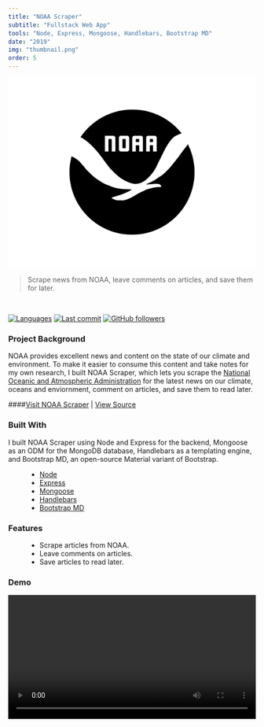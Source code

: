 ```yaml
---
title: "NOAA Scraper"
subtitle: "Fullstack Web App"
tools: "Node, Express, Mongoose, Handlebars, Bootstrap MD"
date: "2019"
img: "thumbnail.png"
order: 5
---
```

<img src="thumbnail.png">

> Scrape news from NOAA, leave comments on articles, and save them for later.

<br>

[![Languages](https://img.shields.io/github/languages/top/gabrielkuettel/noaa-scraper)](https://github.com/gabrielkuettel/noaa-scraper)
[![Last commit](https://img.shields.io/github/last-commit/gabrielkuettel/noaa-scraper)](https://github.com/gabrielkuettel/noaa-scraper)
[![GitHub followers](https://img.shields.io/github/followers/gabrielkuettel?label=follow%20me&style=social)](https://github.com/gabrielkuettel)

### Project Background

NOAA provides excellent news and content on the state of our climate and environment. To make it easier to consume this content and take notes for my own research, I built NOAA Scraper, which lets you scrape the [National Oceanic and Atmospheric Administration](https://www.noaa.gov/) for the latest news on our climate, oceans and enviornment, comment on articles, and save them to read later.

####[Visit NOAA Scraper](https://noaa-scraper.herokuapp.com) | [View Source](https://github.com/gabrielkuettel/noaa-scraper)

### Built With
I built NOAA Scraper using Node and Express for the backend, Mongoose as an ODM for the MongoDB database, Handlebars as a templating engine, and Bootstrap MD, an open-source Material variant of Bootstrap.
<ul style="margin-left: 40px;">
   <li>
      <a href="https://nodejs.org/en/">Node</a>
   </li>
   <li>
      <a href="https://expressjs.com/">Express</a>
   </li>
   <li>
      <a href="https://mongoosejs.com/">Mongoose</a>
   </li>
   <li>
      <a href="https://handlebarsjs.com/">Handlebars</a>
   </li>
    <li>
      <a href="https://fezvrasta.github.io/bootstrap-material-design/">Bootstrap MD</a>
   </li>
</ul>

### Features 
<ul style="margin-left: 40px;">
   <li>Scrape articles from NOAA.</li>
   <li>Leave comments on articles.</li>
   <li>Save articles to read later.</li>
</ul>

### Demo

<video style="padding: 0 0 40px 0;" width="100%" controls autoplay loop>
    <source src="noaa-scraper-demo-video.mp4" type="video/mp4">
</video>